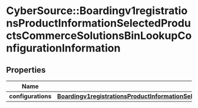 # CyberSource::Boardingv1registrationsProductInformationSelectedProductsCommerceSolutionsBinLookupConfigurationInformation

## Properties
Name | Type | Description | Notes
------------ | ------------- | ------------- | -------------
**configurations** | [**Boardingv1registrationsProductInformationSelectedProductsCommerceSolutionsBinLookupConfigurationInformationConfigurations**](Boardingv1registrationsProductInformationSelectedProductsCommerceSolutionsBinLookupConfigurationInformationConfigurations.md) |  | [optional] 


